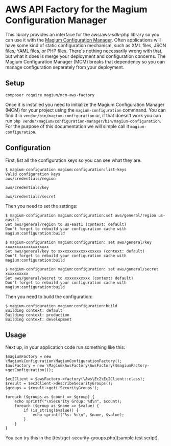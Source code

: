 # AWS API Factory for the Magium Configuration Manager

This library provides an interface for the aws/aws-sdk-php library so you can use it with the [Magium Configuration Manager](https://magiumlib.com/components/configuration).  Often applications will have some kind of static configuration mechanism, such as XML files, JSON files, YAML files, or PHP files.  There's nothing necessarily wrong with that, but what it does is merge your deployment and configuration concerns.  The Magium Configuration Manager (MCM) breaks that dependency so you can manage configuration separately from your deployment.

## Setup

```
composer require magium/mcm-aws-factory
```

Once it is installed you need to initialize the Magium Configuration Manager (MCM) for your project using the `magium-configuration` commnand.  You can find it in `vendor/bin/magium-configuration` or, if that doesn't work you can run `php vendor/magium/configuration-manager/bin/magium-configuration`.  For the purpose of this documentation we will simple call it `magium-configuration`.

## Configuration

First, list all the configuration keys so you can see what they are.

```
$ magium-configuration magium:configuration:list-keys
Valid configuration keys
aws/credentials/region

aws/credentials/key

aws/credentials/secret
```

Then you need to set the settings:

```
$ magium-configuration magium:configuration:set aws/general/region us-east-1
Set aws/general/region to us-east1 (context: default)
Don't forget to rebuild your configuration cache with magium:configuration:build

$ magium-configuration magium:configuration: set aws/general/key xxxxxxxxxxxxxxxxxxx
Set aws/general/key to xxxxxxxxxxxxxxxxxxx (context: default)
Don't forget to rebuild your configuration cache with magium:configuration:build

$ magium-configuration magium:configuration: set aws/general/secret xxxxxxxxxx
Set aws/general/secret to xxxxxxxxxxx (context: default)
Don't forget to rebuild your configuration cache with magium:configuration:build
```

Then you need to build the configuration:

```
$ magium-configuration magium:configuration:build
Building context: default
Building context: production
Building context: development
```

## Usage

Next up, in your application code run something like this:

```
$magiumFactory = new \Magium\Configuration\MagiumConfigurationFactory();
$awsFactory = new \Magium\AwsFactory\AwsFactory($magiumFactory->getConfiguration());

$ec2Client = $awsFactory->factory(\Aws\Ec2\Ec2Client::class);
$result = $ec2Client->describeSecurityGroups();
$groups = $result->get('SecurityGroups');

foreach ($groups as $count => $group) {
    echo sprintf("\nSecurity Group: %d\n", $count);
    foreach ($group as $name => $value) {
        if (is_string($value)) {
            echo sprintf("%s: %s\n", $name, $value);
        }
    }
}

```

You can try this in the [test/get-security-groups.php](sample test script).
